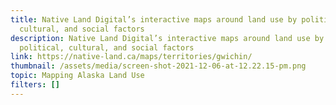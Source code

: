```yaml
---
title: Native Land Digital’s interactive maps around land use by political,
  cultural, and social factors
description: Native Land Digital’s interactive maps around land use by
  political, cultural, and social factors
link: https://native-land.ca/maps/territories/gwichin/
thumbnail: /assets/media/screen-shot-2021-12-06-at-12.22.15-pm.png
topic: Mapping Alaska Land Use
filters: []
---
```


